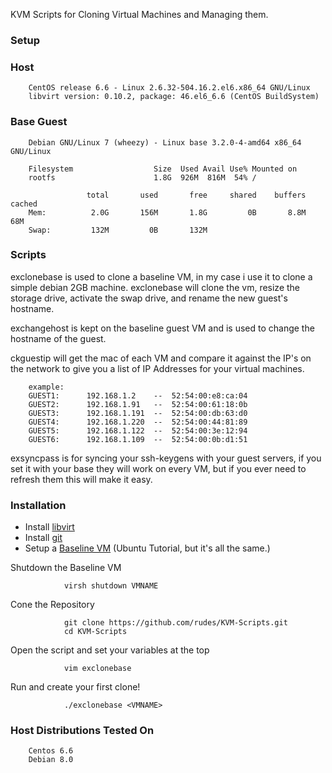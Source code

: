 KVM Scripts for Cloning Virtual Machines and Managing them.

### Setup

### Host 

		CentOS release 6.6 - Linux 2.6.32-504.16.2.el6.x86_64 GNU/Linux
		libvirt version: 0.10.2, package: 46.el6_6.6 (CentOS BuildSystem)

### Base Guest

		Debian GNU/Linux 7 (wheezy) - Linux base 3.2.0-4-amd64 x86_64 GNU/Linux

		Filesystem                  Size  Used Avail Use% Mounted on
		rootfs                      1.8G  926M  816M  54% /

				     total       used       free     shared    buffers     cached
		Mem:          2.0G       156M       1.8G         0B       8.8M        68M
		Swap:         132M         0B       132M

### Scripts

exclonebase is used to clone a baseline VM, in my case i use it to clone a simple debian 2GB machine. exclonebase will clone the vm, resize the storage drive, activate the swap drive, and rename the new guest's hostname.

exchangehost is kept on the baseline guest VM and is used to change the hostname of the guest.

ckguestip will get the mac of each VM and compare it against the IP's on the network to give you a list of IP Addresses for your virtual machines.

		example:
		GUEST1:      192.168.1.2    --  52:54:00:e8:ca:04
		GUEST2:      192.168.1.91   --  52:54:00:61:18:0b
		GUEST3:      192.168.1.191  --  52:54:00:db:63:d0
		GUEST4:      192.168.1.220  --  52:54:00:44:81:89
		GUEST5:      192.168.1.122  --  52:54:00:3e:12:94
		GUEST6:      192.168.1.109  --  52:54:00:0b:d1:51

exsyncpass is for syncing your ssh-keygens with your guest servers, if you set it with your base they will work on every VM, but if you ever need to refresh them this will make it easy.

### Installation

* Install [libvirt](http://libvirt.org/)
* Install [git](https://git-scm.com/)
* Setup a [Baseline VM](http://www.howtogeek.com/117635/how-to-install-kvm-and-create-virtual-machines-on-ubuntu/) (Ubuntu Tutorial, but it's all the same.)

Shutdown the Baseline VM

				virsh shutdown VMNAME

Cone the Repository

				git clone https://github.com/rudes/KVM-Scripts.git
				cd KVM-Scripts

Open the script and set your variables at the top

				vim exclonebase

Run and create your first clone!

				./exclonebase <VMNAME>

### Host Distributions Tested On

		Centos 6.6
		Debian 8.0
